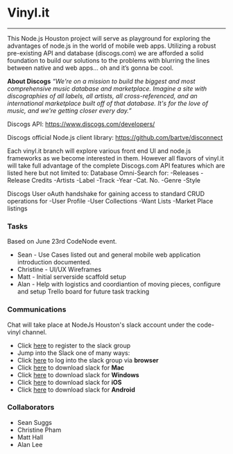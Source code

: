 # Vinyl.it
------
This Node.js Houston project will serve as playground for exploring the advantages of node.js in the world of mobile web apps. Utilizing a robust pre-existing API and database (discogs.com) we are afforded a solid foundation to build our solutions to the problems with blurring the lines between native and web apps… oh and it’s gonna be cool.

**About Discogs**
*“We're on a mission to build the biggest and most comprehensive music database and marketplace. Imagine a site with discographies of all labels, all artists, all cross-referenced, and an international marketplace built off of that database. It's for the love of music, and we're getting closer every day.”* 

Discogs API:
https://www.discogs.com/developers/ 

Discogs official Node.js client library:
https://github.com/bartve/disconnect 

Each vinyl.it branch will explore various front end UI and node.js frameworks as we become interested in them. However all flavors of vinyl.it will take full advantage of the complete Discogs.com API features which are listed here but not limited to:
Database Omni-Search for:
-Releases
-Release Credits
-Artists
-Label
-Track
-Year
-Cat. No.
-Genre
-Style	

Discogs User oAuth handshake for gaining access to standard CRUD operations for
-User Profile
-User Collections
-Want Lists
-Market Place listings 


### Tasks
Based on June 23rd CodeNode event.
- Sean - Use Cases listed out and general mobile web application introduction documented.
- Christine - UI/UX Wireframes
- Matt - Initial serverside scaffold setup
- Alan - Help with logistics and coordiantion of moving pieces, configure and setup Trello board for future task tracking

### Communications
Chat will take place at NodeJs Houston's slack account under the code-vinyl channel.
- Click [here](http://chat.nodejshouston.com/) to register to the slack group
- Jump into the Slack one of many ways:
 - Click [here](https://nodejshouston.slack.com/) to log into the slack group via **browser**
 - Click [here](https://itunes.apple.com/app/slack/id803453959?ls=1&mt=12) to download slack for **Mac**
 - Click [here](https://nodejshouston.slack.com/ssb/download-win) to download slack for **Windows**
 - Click [here](https://itunes.apple.com/app/slack-app/id618783545?ls=1&mt=8) to download slack for **iOS**
 - Click [here](https://play.google.com/store/apps/details?id=com.Slack) to download slack for **Android**

### Collaborators
- Sean Suggs
- Christine Pham
- Matt Hall
- Alan Lee
